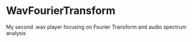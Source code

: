 # WavFourierTransform
My second .wav player focusing on Fourier Transform and audio spectrum analysis
